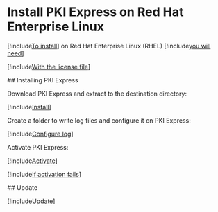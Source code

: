 ﻿# Install PKI Express on Red Hat Enterprise Linux

[!include[To install](includes/intro-prefix.md)] on Red Hat Enterprise Linux (RHEL) [!include[you will need](includes/intro-suffix.md)]

[!include[With the license file](includes/prereqs-reminder.md)]

<a name="install" />
## Installing PKI Express

Download PKI Express and extract to the destination directory:

[!include[Install](../../../../includes/pki-express/linux/install-curl.md)]

Create a folder to write log files and configure it on PKI Express:

[!include[Configure log](../../../../includes/pki-express/linux/config-log.md)]

Activate PKI Express:

[!include[Activate](../../../../includes/pki-express/linux/activate.md)]

[!include[If activation fails](includes/manual-activation.md)]

<a name="update" />
## Update

[!include[Update](includes/update-curl.md)]
